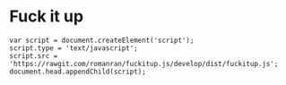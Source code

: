 # Fuck it up


    var script = document.createElement('script');
    script.type = 'text/javascript';
    script.src = 'https://rawgit.com/romanran/fuckitup.js/develop/dist/fuckitup.js';
    document.head.appendChild(script);
